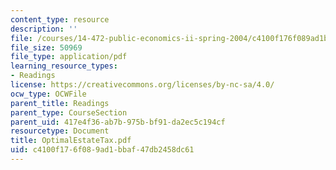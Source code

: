 ```yaml
---
content_type: resource
description: ''
file: /courses/14-472-public-economics-ii-spring-2004/c4100f176f089ad1bbaf47db2458dc61_OptimalEstateTax.pdf
file_size: 50969
file_type: application/pdf
learning_resource_types:
- Readings
license: https://creativecommons.org/licenses/by-nc-sa/4.0/
ocw_type: OCWFile
parent_title: Readings
parent_type: CourseSection
parent_uid: 417e4f36-ab7b-975b-bf91-da2ec5c194cf
resourcetype: Document
title: OptimalEstateTax.pdf
uid: c4100f17-6f08-9ad1-bbaf-47db2458dc61
---
```

